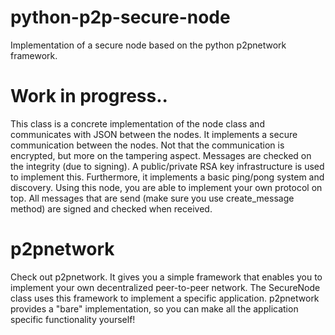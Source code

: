 # python-p2p-secure-node
Implementation of a secure node based on the python p2pnetwork framework.

# Work in progress..
This class is a concrete implementation of the node class and communicates with JSON between the nodes. 
It implements a secure communication between the nodes. Not that the communication is encrypted, but
more on the tampering aspect. Messages are checked on the integrity (due to signing). A public/private
RSA key infrastructure is used to implement this. Furthermore, it implements a basic ping/pong system and
discovery. Using this node, you are able to implement your own protocol on top. All messages that are send
(make sure you use create_message method) are signed and checked when received.

# p2pnetwork
Check out p2pnetwork. It gives you a simple framework that enables you to implement your own decentralized
peer-to-peer network. The SecureNode class uses this framework to implement a specific application. p2pnetwork
provides a "bare" implementation, so you can make all the application specific functionality yourself!